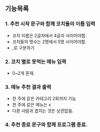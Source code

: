 ## 기능목록

### 1. 추천 시작 문구와 함께 코치들의 이름 입력
- 코치 이름은 2글자에서 4글자 사이어야함.
- 코치들의 명수는 2명에서 5명 사이어야함.
- ,로 구분하기

### 2. 코치 별로 못먹는 메뉴 입력
- 0~2개 존재.

### 3. 메뉴 추천 결과 출력
- 한 주에 같은 카테고리 2회까지 가능
- 한 주에 같은 메뉴는 x
- 다른 사람과 겹치는 것은 상관없음.

### 4. 추천 종료 문구와 함께 프로그램 종료.